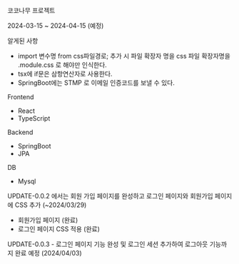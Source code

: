 코코나무 프로젝트

2024-03-15 ~ 2024-04-15 (예정)

알게된 사항
- import 변수명 from css파일경로; 추가 시 파일 확장자 명을 css 파일 확장자명을 .module.css 로 해야만 인식한다.
- tsx에 if문은 삼항연산자로 사용한다.
- SpringBoot에는 STMP 로 이메일 인증코드를 보낼 수 있다.

Frontend
- React
- TypeScript

Backend
- SpringBoot
- JPA

DB
- Mysql

UPDATE-0.0.2 에서는 회원 가입 페이지를 완성하고 로그인 페이지와 회원가입 페이지에 CSS 추가 (~2024/03/29)
- 회원가입 페이지 (완료)
- 로그인 페이지 CSS 적용 (완료)

UPDATE-0.0.3 - 로그인 페이지 기능 완성 및 로그인 세션 추가하여 로그아웃 기능까지 완료 예정 (2024/04/03)
